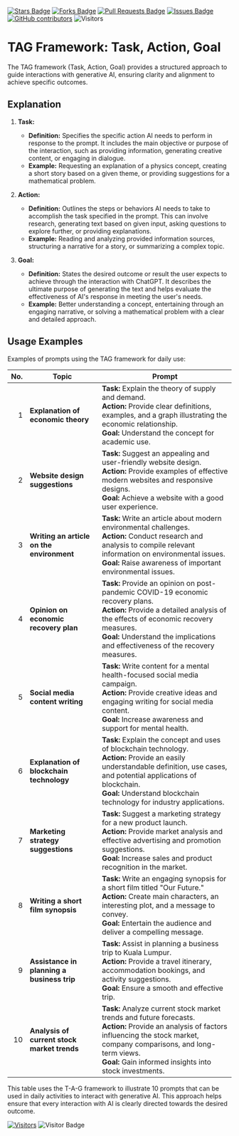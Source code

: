 <a href="https://github.com/michaeltlp/gen_ai/stargazers"><img src="https://img.shields.io/github/stars/michaeltlp/gen_ai" alt="Stars Badge"/></a>
<a href="https://github.com/michaeltlp/gen_ai/network/members"><img src="https://img.shields.io/github/forks/michaeltlp/gen_ai" alt="Forks Badge"/></a>
<a href="https://github.com/michaeltlp/gen_ai"><img src="https://img.shields.io/github/issues-pr/michaeltlp/gen_ai" alt="Pull Requests Badge"/></a>
<a href="https://github.com/michaeltlp/gen_ai/issues"><img src="https://img.shields.io/github/issues/michaeltlp/gen_ai" alt="Issues Badge"/></a>
<a href="https://github.com/michaeltlp/gen_ai/graphs/contributors"><img alt="GitHub contributors" src="https://img.shields.io/github/contributors/michaeltlp/gen_ai?color=2b9348"></a>
![Visitors](https://api.visitorbadge.io/api/visitors?path=https%3A%2F%2Fgithub.com%2Fmichaeltlp%2Fgen_ai&labelColor=%23d9e3f0&countColor=%23697689&style=flat)

# TAG Framework: Task, Action, Goal
The TAG framework (Task, Action, Goal) provides a structured approach to guide interactions with generative AI, ensuring clarity and alignment to achieve specific outcomes.

## Explanation

1. **Task:**
   - **Definition:** Specifies the specific action AI needs to perform in response to the prompt. It includes the main objective or purpose of the interaction, such as providing information, generating creative content, or engaging in dialogue.
   - **Example:** Requesting an explanation of a physics concept, creating a short story based on a given theme, or providing suggestions for a mathematical problem.

2. **Action:**
   - **Definition:** Outlines the steps or behaviors AI needs to take to accomplish the task specified in the prompt. This can involve research, generating text based on given input, asking questions to explore further, or providing explanations.
   - **Example:** Reading and analyzing provided information sources, structuring a narrative for a story, or summarizing a complex topic.

3. **Goal:**
   - **Definition:** States the desired outcome or result the user expects to achieve through the interaction with ChatGPT. It describes the ultimate purpose of generating the text and helps evaluate the effectiveness of AI's response in meeting the user's needs.
   - **Example:** Better understanding a concept, entertaining through an engaging narrative, or solving a mathematical problem with a clear and detailed approach.

## Usage Examples

Examples of prompts using the TAG framework for daily use:

| **No.** | **Topic**                           | **Prompt**                                                                                                                                                               |
|--------:|------------------------------------|--------------------------------------------------------------------------------------------------------------------------------------------------------------------------|
| 1       | **Explanation of economic theory**  | **Task:** Explain the theory of supply and demand. <br>**Action:** Provide clear definitions, examples, and a graph illustrating the economic relationship.<br>**Goal:** Understand the concept for academic use. |
| 2       | **Website design suggestions**      | **Task:** Suggest an appealing and user-friendly website design. <br>**Action:** Provide examples of effective modern websites and responsive designs.<br>**Goal:** Achieve a website with a good user experience. |
| 3       | **Writing an article on the environment** | **Task:** Write an article about modern environmental challenges. <br>**Action:** Conduct research and analysis to compile relevant information on environmental issues.<br>**Goal:** Raise awareness of important environmental issues. |
| 4       | **Opinion on economic recovery plan** | **Task:** Provide an opinion on post-pandemic COVID-19 economic recovery plans. <br>**Action:** Provide a detailed analysis of the effects of economic recovery measures.<br>**Goal:** Understand the implications and effectiveness of the recovery measures. |
| 5       | **Social media content writing**    | **Task:** Write content for a mental health-focused social media campaign. <br>**Action:** Provide creative ideas and engaging writing for social media content.<br>**Goal:** Increase awareness and support for mental health. |
| 6       | **Explanation of blockchain technology** | **Task:** Explain the concept and uses of blockchain technology. <br>**Action:** Provide an easily understandable definition, use cases, and potential applications of blockchain.<br>**Goal:** Understand blockchain technology for industry applications. |
| 7       | **Marketing strategy suggestions**  | **Task:** Suggest a marketing strategy for a new product launch. <br>**Action:** Provide market analysis and effective advertising and promotion suggestions.<br>**Goal:** Increase sales and product recognition in the market. |
| 8       | **Writing a short film synopsis**   | **Task:** Write an engaging synopsis for a short film titled "Our Future." <br>**Action:** Create main characters, an interesting plot, and a message to convey.<br>**Goal:** Entertain the audience and deliver a compelling message. |
| 9       | **Assistance in planning a business trip** | **Task:** Assist in planning a business trip to Kuala Lumpur. <br>**Action:** Provide a travel itinerary, accommodation bookings, and activity suggestions.<br>**Goal:** Ensure a smooth and effective trip. |
| 10      | **Analysis of current stock market trends** | **Task:** Analyze current stock market trends and future forecasts. <br>**Action:** Provide an analysis of factors influencing the stock market, company comparisons, and long-term views.<br>**Goal:** Gain informed insights into stock investments. |

This table uses the T-A-G framework to illustrate 10 prompts that can be used in daily activities to interact with generative AI. This approach helps ensure that every interaction with AI is clearly directed towards the desired outcome.


[![Visitors](https://api.visitorbadge.io/api/visitors?path=https%3A%2F%2Fgithub.com%2Fdrshahizan&labelColor=%23697689&countColor=%23555555&style=plastic)](https://visitorbadge.io/status?path=https%3A%2F%2Fgithub.com%2Fdrshahizan)
![Visitor Badge](https://hit.yhype.me/github/profile?user_id=81284918)
